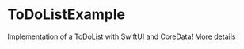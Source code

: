 # ToDoListExample
Implementation of a ToDoList with  SwiftUI and CoreData! 
<a href = "https://medium.com/@panagiotiskapsalisskoufos/a-good-looking-swiftui-coredata-todo-list-c68fe1f7dcca">More details</a>
